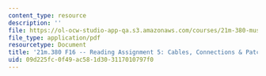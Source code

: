 ```yaml
---
content_type: resource
description: ''
file: https://ol-ocw-studio-app-qa.s3.amazonaws.com/courses/21m-380-music-and-technology-recording-techniques-and-audio-production-fall-2016/09d225fc0f49ac581d303117010797f0_MIT21M_380F16_assn_rd05.pdf
file_type: application/pdf
resourcetype: Document
title: '21m.380 F16 -- Reading Assignment 5: Cables, Connections & Patchbays'
uid: 09d225fc-0f49-ac58-1d30-3117010797f0
---
```

